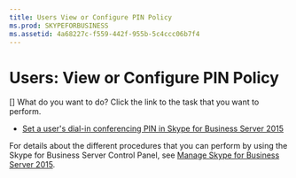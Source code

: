 ```yaml
---
title: Users View or Configure PIN Policy
ms.prod: SKYPEFORBUSINESS
ms.assetid: 4a68227c-f559-442f-955b-5c4ccc06b7f4
---
```



# Users: View or Configure PIN Policy
[]
What do you want to do? Click the link to the task that you want to perform.
  
    
    


-  [Set a user's dial-in conferencing PIN in Skype for Business Server 2015](set-a-user-s-dial-in-conferencing-pin-in-skype-for-business-server-2015.md)
    
  
For details about the different procedures that you can perform by using the Skype for Business Server Control Panel, see  [Manage Skype for Business Server 2015](manage-skype-for-business-server-2015.md).
